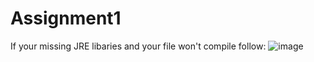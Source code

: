 # Assignment1
If your missing JRE libaries and your file won't compile follow:
![image](https://user-images.githubusercontent.com/62010653/76309767-926e6380-6321-11ea-96e7-6cfec66869a4.png)
